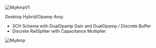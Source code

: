 ![MyAmpV1](https://socialify.git.ci/inutwp/MyAmpV1/image?description=1&forks=1&language=1&name=1&owner=1&pattern=Circuit%20Board&pulls=1&stargazers=1&theme=Dark)

Desktop Hybrid/Opamp Amp.

- 3CH Schema with DualOpamp Gain and DualOpamp / Discrete Buffer
- Discrete RailSpliter with Capacitance Multiplier

![MyAmp](https://user-images.githubusercontent.com/39829640/140469319-89a805db-bfce-49b6-8a58-44b627048c03.png)
